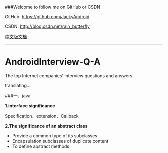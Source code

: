 ###Welcome to follow me on GitHub or CSDN

GitHub: https://github.com/JackyAndroid

CSDN: http://blog.csdn.net/rain_butterfly

[中文版文档](https://github.com/JackyAndroid/AndroidInterview-Q-A/blob/master/README-CN.md)

---

# AndroidInterview-Q-A
The top Internet companies' interview questions and answers.

translating...

###一、java

**1.interface significance**

Specification、extension、Callback

**2.The significance of an abstract class**

* Provide a common type of its subclasses
* Encapsulation subclasses of duplicate content
* To define abstract methods

